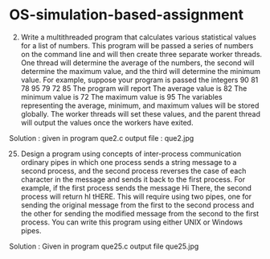 # OS-simulation-based-assignment


2. Write a multithreaded program that calculates various statistical values for a list of numbers. This program will be passed a
series of numbers on the command line and will then create three separate worker threads. One thread will determine the average 
of the numbers, the second will determine the maximum value, and the third will determine the minimum value. For example, suppose 
your program is passed the integers
90 81 78 95 79 72 85
The program will report
The average value is 82
The minimum value is 72
The maximum value is 95
The variables representing the average, minimum, and maximum values will be stored globally. The worker threads will set these values,
and the parent thread will output the values once the workers have exited.

Solution : given in program que2.c
output file : que2.jpg

25. Design a program using concepts of inter-process communication ordinary pipes in which one process sends a string message
to a second process, and the second process reverses the case of each character in the message and sends it back to the first process.
For example, if the first process sends the message Hi There, the second process will return hI tHERE. This will require using two pipes, 
one for sending the original message from the first to the second process and the other for sending the modified message from
the second to the first process. You can write this program using either UNIX or Windows pipes.

Solution : Given in program que25.c
output file que25.jpg
